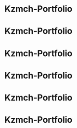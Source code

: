 # Kzmch-Portfolio
# Kzmch-Portfolio
# Kzmch-Portfolio
# Kzmch-Portfolio
# Kzmch-Portfolio
# Kzmch-Portfolio
